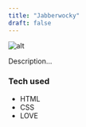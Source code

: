 ```yaml
---
title: "Jabberwocky"
draft: false
---
```

![alt](//via.placeholder.com/640x150)

Description...

### Tech used

* HTML
* CSS
* LOVE
